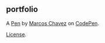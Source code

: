 portfolio
---------


A [Pen](https://codepen.io/Crosscuttin/pen/popQywq) by [Marcos Chavez](https://codepen.io/Crosscuttin) on [CodePen](https://codepen.io).

[License](https://codepen.io/license/pen/popQywq).